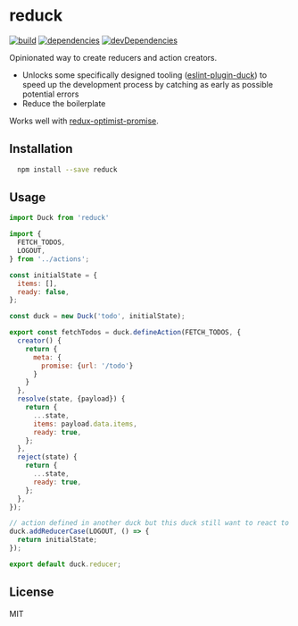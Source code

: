 # reduck

[![build](https://travis-ci.org/enkidevs/reduck.svg)](https://travis-ci.org/enkidevs/reduck)
[![dependencies](https://david-dm.org/enkidevs/reduck.svg)](https://david-dm.org/enkidevs/reduck)
[![devDependencies](https://david-dm.org/enkidevs/reduck/dev-status.svg)](https://david-dm.org/enkidevs/reduck#info=devDependencies)

Opinionated way to create reducers and action creators.

  * Unlocks some specifically designed tooling ([eslint-plugin-duck](https://github.com/enkidevs/eslint-plugin-duck)) to speed up the development process by catching as early as possible potential errors
  * Reduce the boilerplate

Works well with [redux-optimist-promise](https://github.com/mathieudutour/redux-optimist-promise).

## Installation

```bash
  npm install --save reduck
```

## Usage

```js
import Duck from 'reduck'

import {
  FETCH_TODOS,
  LOGOUT,
} from '../actions';

const initialState = {
  items: [],
  ready: false,
};

const duck = new Duck('todo', initialState);

export const fetchTodos = duck.defineAction(FETCH_TODOS, {
  creator() {
    return {
      meta: {
        promise: {url: '/todo'}
      }
    }
  },
  resolve(state, {payload}) {
    return {
      ...state,
      items: payload.data.items,
      ready: true,
    };
  },
  reject(state) {
    return {
      ...state,
      ready: true,
    };
  },
});

// action defined in another duck but this duck still want to react to it
duck.addReducerCase(LOGOUT, () => {
  return initialState;
});

export default duck.reducer;

```

## License

  MIT
